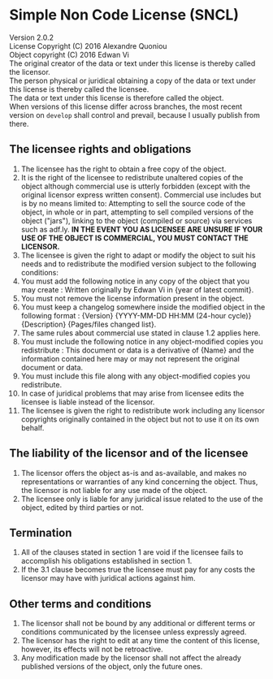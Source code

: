 # Simple Non Code License (SNCL)

Version 2.0.2<br>
License Copyright (C) 2016 Alexandre Quoniou<br>
Object copyright (C) 2016 Edwan Vi<br>
The original creator of the data or text under this license is thereby called the licensor.<br>
The person physical or juridical obtaining a copy of the data or text under this license is thereby called the licensee.<br>
The data or text under this license is therefore called the object.<br>
When versions of this license differ across branches, the most recent version on `develop` shall control and prevail, because I usually publish from there.<br>

## The licensee rights and obligations

1. The licensee has the right to obtain a free copy of the object.
2. It is the right of the licensee to redistribute unaltered copies of the object although commercial use is utterly forbidden (except with the original licensor express written consent). Commercial use includes but is by no means limited to: Attempting to sell the source code of the object, in whole or in part, attempting to sell compiled versions of the object ("jars"), linking to the object (compiled or source) via services such as adf.ly. **IN THE EVENT YOU AS LICENSEE ARE UNSURE IF YOUR USE OF THE OBJECT IS COMMERCIAL, YOU MUST CONTACT THE LICENSOR.**
3. The licensee is given the right to adapt or modify the object to suit his needs and to redistribute the modified version subject to the following conditions:
 1. You must add the following notice in any copy of the object that you may create : Written originally by Edwan Vi in {year of latest commit}.
 2. You must not remove the license information present in the object.
 3. You must keep a changelog somewhere inside the modified object in the following format : {Version} {YYYY-MM-DD HH:MM (24-hour cycle)} {Description} {Pages/files changed list}.
 4. The same rules about commercial use stated in clause 1.2 applies here.
 5. You must include the following notice in any object-modified copies you redistribute : This document or data is a derivative of {Name} and the information contained here may or may not represent the original document or data.
 6. You must include this file along with any object-modified copies you redistribute.
 7. In case of juridical problems that may arise from licensee edits the licensee is liable instead of the licensor.
4. The licensee is given the right to redistribute work including any licensor copyrights originally contained in the object but not to use it on its own behalf.

## The liability of the licensor and of the licensee

1. The licensor offers the object as-is and as-available, and makes no representations or warranties of any kind concerning the object. Thus, the licensor is not liable for any use made of the object.
2. The licensee only is liable for any juridical issue related to the use of the object, edited by third parties or not.

## Termination

1. All of the clauses stated in section 1 are void if the licensee fails to accomplish his obligations established in section 1.
2. If the 3.1 clause becomes true the licensee must pay for any costs the licensor may have with juridical actions against him.

## Other terms and conditions

1. The licensor shall not be bound by any additional or different terms or conditions communicated by the licensee unless expressly agreed.
2. The licensor has the right to edit at any time the content of this license, however, its effects will not be retroactive.
3. Any modification made by the licensor shall not affect the already published versions of the object, only the future ones.
